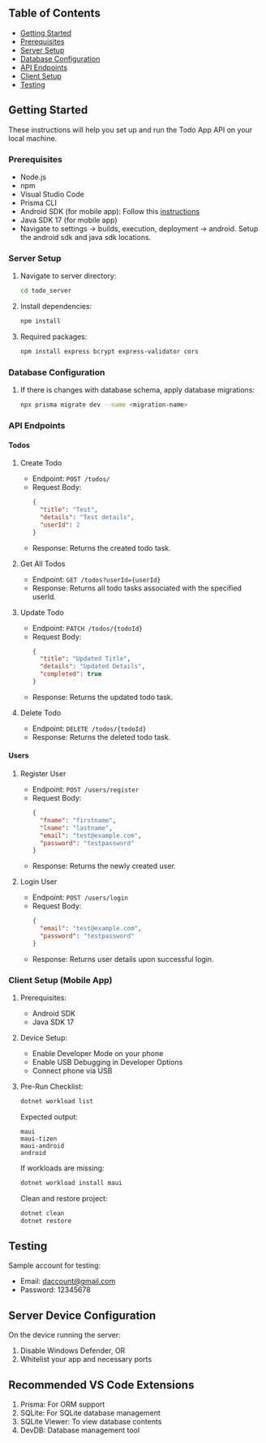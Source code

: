 ## Table of Contents

- [Getting Started](#getting-started)
- [Prerequisites](#prerequisites)
- [Server Setup](#server-setup)
- [Database Configuration](#database-configuration)
- [API Endpoints](#api-endpoints)
- [Client Setup](#client-setup)
- [Testing](#testing)

## Getting Started

These instructions will help you set up and run the Todo App API on your local machine.

### Prerequisites

* Node.js
* npm
* Visual Studio Code
* Prisma CLI
* Android SDK (for mobile app): Follow this [instructions](https://learn.microsoft.com/en-us/dotnet/android/getting-started/installation/dependencies)
* Java SDK 17 (for mobile app)
* Navigate to settings -> builds, execution, deployment -> android. Setup the android sdk and java sdk locations.

### Server Setup

1. Navigate to server directory:
   ```bash
   cd todo_server
   ```
2. Install dependencies:
   ```bash
   npm install
   ```
3. Required packages:
   ```bash
   npm install express bcrypt express-validator cors
   ```

### Database Configuration

1. If there is changes with database schema, apply database migrations:
   ```bash
   npx prisma migrate dev --name <migration-name>
   ```

### API Endpoints

#### Todos

1. Create Todo
    - Endpoint: `POST /todos/`
    - Request Body:
      ```json
      {
        "title": "Test",
        "details": "Test details",
        "userId": 2
      }
      ```
    - Response: Returns the created todo task.

2. Get All Todos
    - Endpoint: `GET /todos?userId={userId}`
    - Response: Returns all todo tasks associated with the specified userId.

3. Update Todo
    - Endpoint: `PATCH /todos/{todoId}`
    - Request Body:
      ```json
      {
        "title": "Updated Title",
        "details": "Updated Details",
        "completed": true
      }
      ```
    - Response: Returns the updated todo task.

4. Delete Todo
    - Endpoint: `DELETE /todos/{todoId}`
    - Response: Returns the deleted todo task.

#### Users

1. Register User
    - Endpoint: `POST /users/register`
    - Request Body:
      ```json
      {
        "fname": "firstname",
        "lname": "lastname",
        "email": "test@example.com",
        "password": "testpassword"
      }
      ```
    - Response: Returns the newly created user.

2. Login User
    - Endpoint: `POST /users/login`
    - Request Body:
      ```json
      {
        "email": "test@example.com",
        "password": "testpassword"
      }
      ```
    - Response: Returns user details upon successful login.

### Client Setup (Mobile App)

1. Prerequisites:
    - Android SDK
    - Java SDK 17

2. Device Setup:
    - Enable Developer Mode on your phone
    - Enable USB Debugging in Developer Options
    - Connect phone via USB

3. Pre-Run Checklist:
   ```bash
   dotnet workload list
   ```
   Expected output:
   ```
   maui
   maui-tizen
   maui-android
   android
   ```
   If workloads are missing:
   ```bash
   dotnet workload install maui
   ```
   Clean and restore project:
   ```bash
   dotnet clean
   dotnet restore
   ```

## Testing

Sample account for testing:
- Email: daccount@gmail.com
- Password: 12345678

## Server Device Configuration

On the device running the server:
1. Disable Windows Defender, OR
2. Whitelist your app and necessary ports

## Recommended VS Code Extensions

1. Prisma: For ORM support
2. SQLite: For SQLite database management
3. SQLite Viewer: To view database contents
4. DevDB: Database management tool